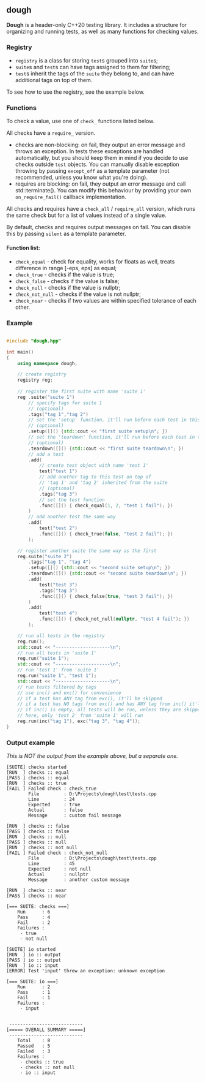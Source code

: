 ## dough

**Dough** is a header-only C++20 testing library. It includes a structure for organizing and running tests, as well as many functions for checking values.

### Registry

- `registry` is a class for storing `test`s grouped into `suite`s;
- `suite`s and `test`s can have tags assigned to them for filtering;
- `test`s inherit the tags of the `suite` they belong to, and can have additional tags on top of them.

To see how to use the registry, see the example below.

### Functions

To check a value, use one of `check_` functions listed below.

All checks have a `require_` version.
- checks are non-blocking: on fail, they output an error message and throws an exception. In tests these exceptions are handled automatically, but you should keep them in mind if you decide to use checks outside `test` objects. You can manually disable exception throwing by passing `except_off` as a template parameter (not recommended, unless you know what you're doing).
- requires are blocking: on fail, they output an error message and call std::terminate(). You can modify this behaviour by providing your own `on_require_fail()` callback implementation.

All checks and requires have a `check_all` / `require_all` version, which runs the same check but for a list of values instead of a single value.

By default, checks and requires output messages on fail. You can disable this by passing `silent` as a template parameter.

#### Function list:

- `check_equal` - check for equality, works for floats as well, treats difference in range [-eps, eps] as equal;
- `check_true` - checks if the value is true;
- `check_false` - checks if the value is false;
- `check_null` - checks if the value is nullptr;
- `check_not_null` - checks if the value is not nullptr;
- `check_near` - checks if two values are within specified tolerance of each other.
    
### Example

```cpp

#include "dough.hpp"

int main()
{
    using namespace dough;

    // create registry
    registry reg;   
    
    // register the first suite with name 'suite 1'
    reg .suite("suite 1") 
        // specify tags for suite 1 
        // (optional)
        .tags("tag 1","tag 2")
        // set the 'setup' function, it'll run before each test in this suite
        // (optional)
        .setup([]() {std::cout << "first suite setup\n"; })
        // set the 'teardown' function, it'll run before each test in this suite
        // (optional)
        .teardown([]() {std::cout << "first suite teardown\n"; })
        // add a test
        .add(
            // create test object with name 'test 1'
            test("test 1")
            // add another tag to this test on top of 
            // 'tag 1' and 'tag 2' inherited from the suite
            // (optional)
            .tags("tag 3")
            // set the test function
            .func([]() { check_equal(1, 2, "test 1 fail"); })
        )
        // add another test the same way
        .add(
            test("test 2")
            .func([]() { check_true(false, "test 2 fail"); })
        );

    // register another suite the same way as the first
    reg.suite("suite 2")
        .tags("tag 1", "tag 4")
        .setup([]() {std::cout << "second suite setup\n"; })
        .teardown([]() {std::cout << "second suite teardown\n"; })
        .add(
            test("test 3")
            .tags("tag 3")
            .func([]() { check_false(true, "test 3 fail"); })
        )
        .add(
            test("test 4")
            .func([]() { check_not_null(nullptr, "test 4 fail"); })
        );

    // run all tests in the registry
    reg.run();
    std::cout << "--------------------\n";
    // run all tests in 'suite 1'
    reg.run("suite 1");
    std::cout << "--------------------\n";
    // run 'test 1' from 'suite 1'
    reg.run("suite 1", "test 1");
    std::cout << "--------------------\n";
    // run tests filtered by tags
    // use inc() and exc() for convenience
    // if a test has ANY tag from exc(), it'll be skipped
    // if a test has NO tags from exc() and has ANY tag from inc() it'll be run
    // if inc() is empty, all tests will be run, unless they are skipped
    // here, only 'test 2' from 'suite 1' will run
    reg.run(inc("tag 1"), exc("tag 3", "tag 4"));
}

```

### Output example

*This is NOT the output from the example above, but a separate one.*

```
[SUITE] checks started
[RUN  ] checks :: equal
[PASS ] checks :: equal
[RUN  ] checks :: true
[FAIL ] Failed check : check_true
        File         : D:\Projects\dough\test\tests.cpp
        Line         : 24
        Expected     : true
        Actual       : false
        Message      : custom fail message

[RUN  ] checks :: false
[PASS ] checks :: false
[RUN  ] checks :: null
[PASS ] checks :: null
[RUN  ] checks :: not null
[FAIL ] Failed check : check_not_null
        File         : D:\Projects\dough\test\tests.cpp
        Line         : 45
        Expected     : not null
        Actual       : nullptr
        Message      : another custom message

[RUN  ] checks :: near
[PASS ] checks :: near

[=== SUITE: checks ===]
    Run      : 6
    Pass     : 4
    Fail     : 2
    Failures :
     - true
     - not null

[SUITE] io started
[RUN  ] io :: output
[PASS ] io :: output
[RUN  ] io :: input
[ERROR] Test 'input' threw an exception: unknown exception

[=== SUITE: io ===]
    Run      : 2
    Pass     : 1
    Fail     : 1
    Failures :
     - input


 ---------------------------
[===== OVERALL SUMMARY =====]
 ---------------------------
    Total    : 8
    Passed   : 5
    Failed   : 3
    Failures :
     - checks :: true
     - checks :: not null
     - io :: input
```












